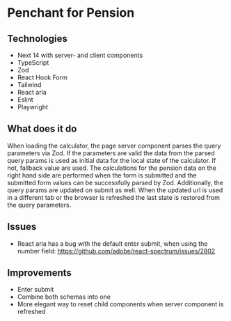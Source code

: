 # Penchant for Pension

## Technologies

- Next 14 with server- and client components
- TypeScript
- Zod
- React Hook Form
- Tailwind
- React aria
- Eslint
- Playwright

## What does it do

When loading the calculator, the page server component parses the query parameters via Zod. If the parameters are valid the data from the parsed query params is used as initial data for the local state of the calculator. If not, fallback value are used. The calculations for the pension data on the right hand side are performed when the form is submitted and the submitted form values can be successfully parsed by Zod. Additionally, the query params are updated on submit as well. When the updated url is used in a different tab or the browser is refreshed the last state is restored from the query parameters.

## Issues

- React aria has a bug with the default enter submit, when using the number field: https://github.com/adobe/react-spectrum/issues/2802

## Improvements

- Enter submit
- Combine both schemas into one
- More elegant way to reset child components when server component is refreshed

